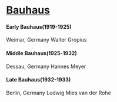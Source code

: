 # [Bauhaus](https://www.getty.edu/research/exhibitions_events/exhibitions/bauhaus/new_artist/ "Bauhaus")
#### Early Bauhaus(1919-1925) 
Weimar, Germany Walter Gropius
#### Middle Bauhaus(1925-1932) 
Dessau, Germany Hannes Meyer
#### Late Bauhaus(1932-1933) 
Berlin, Germany Ludwig Mies van der Rohe
